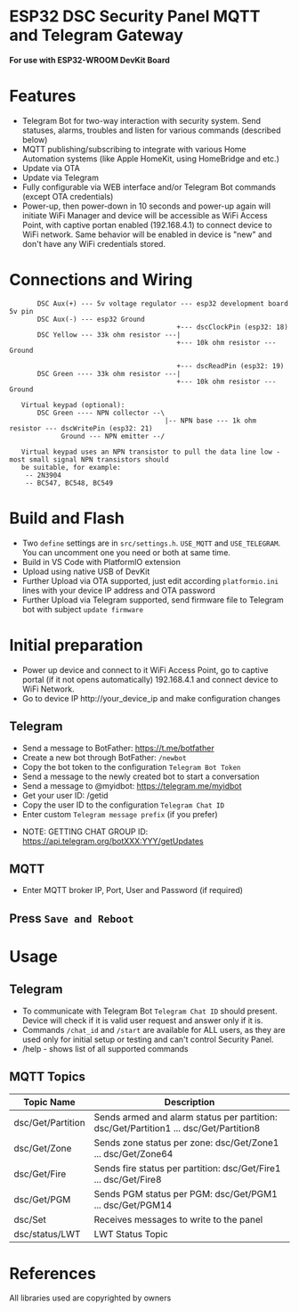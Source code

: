 # ESP32 DSC Security Panel MQTT and Telegram Gateway
**For use with ESP32-WROOM DevKit Board**

# Features
- Telegram Bot for two-way interaction with security system. Send statuses, alarms, troubles and listen for various commands (described below)
- MQTT publishing/subscribing to integrate with various Home Automation systems (like Apple HomeKit, using HomeBridge and etc.)
- Update via OTA
- Update via Telegram
- Fully configurable via WEB interface and/or Telegram Bot commands (except OTA credentials)
- Power-up, then power-down in 10 seconds and power-up again will initiate WiFi Manager and device will be accessible as WiFi Access Point, with captive portan enabled (192.168.4.1) to connect device to WiFi network. Same behavior will be enabled in device is "new" and don't have any WiFi credentials stored.

# Connections and Wiring
```
       DSC Aux(+) --- 5v voltage regulator --- esp32 development board 5v pin
       DSC Aux(-) --- esp32 Ground
                                          +--- dscClockPin (esp32: 18)
       DSC Yellow --- 33k ohm resistor ---|
                                          +--- 10k ohm resistor --- Ground
 
                                          +--- dscReadPin (esp32: 19)
       DSC Green ---- 33k ohm resistor ---|
                                          +--- 10k ohm resistor --- Ground
 
   Virtual keypad (optional):
       DSC Green ---- NPN collector --\
                                       |-- NPN base --- 1k ohm resistor --- dscWritePin (esp32: 21)
             Ground --- NPN emitter --/
 
   Virtual keypad uses an NPN transistor to pull the data line low - most small signal NPN transistors should
   be suitable, for example:
    -- 2N3904
    -- BC547, BC548, BC549
```

# Build and Flash
- Two `define` settings are in `src/settings.h`. `USE_MQTT` and `USE_TELEGRAM`. You can uncomment one you need or both at same time.
- Build in VS Code with PlatformIO extension
- Upload using native USB of DevKit
- Further Upload via OTA supported, just edit according `platformio.ini` lines with your device IP address and OTA password
- Further Upload via Telegram supported, send firmware file to Telegram bot with subject `update firmware`

# Initial preparation
- Power up device and connect to it WiFi Access Point, go to captive portal (if it not opens automatically) 192.168.4.1 and connect device to WiFi Network.
- Go to device IP http://your_device_ip and make configuration changes
## Telegram
* Send a message to BotFather: https://t.me/botfather
* Create a new bot through BotFather: `/newbot`
* Copy the bot token to the configuration `Telegram Bot Token`
* Send a message to the newly created bot to start a conversation
* Send a message to @myidbot: https://telegram.me/myidbot
* Get your user ID: /getid
* Copy the user ID to the configuration `Telegram Chat ID`
* Enter custom `Telegram message prefix` (if you prefer)
- NOTE: GETTING CHAT GROUP ID: https://api.telegram.org/botXXX:YYY/getUpdates
## MQTT
- Enter MQTT broker IP, Port, User and Password (if required)
## Press `Save and Reboot`

# Usage
## Telegram 
- To communicate with Telegram Bot `Telegram Chat ID` should present. Device will check if it is valid user request and answer only if it is.
- Commands `/chat_id` and `/start` are available for ALL users, as they are used only for initial setup or testing and can't control Security Panel.
- /help - shows list of all supported commands
## MQTT Topics
| Topic Name | Description |
| --- | --- |
| dsc/Get/Partition | Sends armed and alarm status per partition: dsc/Get/Partition1 ... dsc/Get/Partition8 |
| dsc/Get/Zone | Sends zone status per zone: dsc/Get/Zone1 ... dsc/Get/Zone64 |
| dsc/Get/Fire | Sends fire status per partition: dsc/Get/Fire1 ... dsc/Get/Fire8 |
| dsc/Get/PGM | Sends PGM status per PGM: dsc/Get/PGM1 ... dsc/Get/PGM14 |
| dsc/Set | Receives messages to write to the panel |
| dsc/status/LWT | LWT Status Topic |

# References
All libraries used are copyrighted by owners
